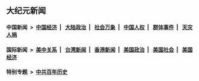 ## 大纪元新闻

#### 中国新闻 &nbsp;>&nbsp; [中国经济](indexes/ncid283/README.md?09291245) &nbsp;| &nbsp; [大陆政治](indexes/ncid277/README.md?09291245) &nbsp;| &nbsp; [社会万象](indexes/ncid282/README.md?09291245) &nbsp;| &nbsp; [中国人权](indexes/ncid278/README.md?09291245) &nbsp;| &nbsp; [群体事件](indexes/ncid279/README.md?09291245) &nbsp;| &nbsp; [天灾人祸](indexes/ncid280/README.md?09291245)

#### 国际新闻 &nbsp;>&nbsp; [美中关系](indexes/nf1412576/README.md?09291245) &nbsp;| &nbsp; [台湾新闻](indexes/ncid1349361/README.md?09291245) &nbsp;| &nbsp; [香港新闻](indexes/ncid1349362/README.md?09291245) &nbsp;| &nbsp; [美国政治](indexes/ncid1078159/README.md?09291245) &nbsp;| &nbsp; [美国社会](indexes/ncid1078160/README.md?09291245) &nbsp;| &nbsp; [美国经济](indexes/ncid1078158/README.md?09291245)

#### 特别专题 &nbsp;>&nbsp; [中共百年历史](https://github.com/epoch-news/epoch-special/blob/master/README.md?09291245)  
